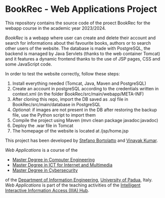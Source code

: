 # BookRec - Web Applications Project

This repository contains the source code of the proect BookRec for the webapp course in the academic year 2023/2024.

*BookRec* is a webapp where user can create and delete their account and search for informations about thei favourite books, authors or to search other users of the website.
The database is made with PostgreSQL, the backend is managed by Java Servlets (thanks to the web container Tomcat) and it features a dynamic frontend thanks to the use of JSP pages, CSS and some JavaScript code.

In order to test the website correctly, follow these steps:

1. Install everything needed (Tomcat, Java, Maven and PostgreSQL)
2. Create an account in postgreSQL according to the credentials written in context.xml (in the folder BookRec/src/main/webapp/META-INF)
3. After cloning this repo, import the DB saved as .sql file in BookRec/src/main/database in PostgreSQL
4. *Optional*: if images are not present in the DB after restoring the backup file, use the Python script to import them
5. Compile the project using Maven (mvn clean package javadoc:javadoc)
6. Deploy the .war file in Tomcat
7. The homepage of the website is located at /jsp/home.jsp


This project has been developed by [Stefano Bortolatto](mailto:stefano.bortolatto@studenti.unipd.it "Contact him in ITA/ENG via e-mail") and [Vinayak Kumar](mailto:vinayak.kumar@studenti.unipd.it "Contact him in ENG via e-mail").

*Web Applications* is a course of the 

* [Master Degree in Computer Engineering](https://lauree.dei.unipd.it/lauree-magistrali/computer-engineering/)
* [Master Degree in ICT for Internet and Multimedia](https://lauree.dei.unipd.it/lauree-magistrali/ict-for-internet-multimedia-mime/)
* [Master Degree in Cybersecurity](https://cybersecurity.math.unipd.it/)

of the  [Department of Information Engineering](https://www.dei.unipd.it/en/), [University of Padua](https://www.unipd.it/en/), Italy. *Web Applications* is part of the teaching activities of the [Intelligent Interactive Information Access (IIIA) Hub](http://iiia.dei.unipd.it/).

